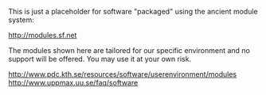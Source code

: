 This is just a placeholder for software "packaged" using the ancient module system:

http://modules.sf.net

The modules shown here are tailored for our specific environment and no support
will be offered. You may use it at your own risk.

http://www.pdc.kth.se/resources/software/userenvironment/modules
http://www.uppmax.uu.se/faq/software
